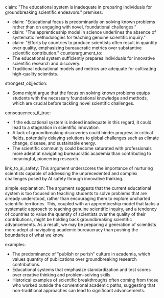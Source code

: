 claim: "The educational system is inadequate in preparing individuals for groundbreaking scientific endeavors."
premises:
  - claim: "Educational focus is predominantly on solving known problems rather than on engaging with novel, foundational challenges."
  - claim: "The apprenticeship model in science underlines the absence of systematic methodologies for teaching genuine scientific inquiry."
  - claim: "Efforts by countries to produce scientists often result in quantity over quality, emphasizing bureaucratic metrics over substantive scientific contribution."
counterargument_to:
  - The educational system sufficiently prepares individuals for innovative scientific research and discovery.
  - Traditional educational models and metrics are adequate for cultivating high-quality scientists.

strongest_objjection:
  - Some might argue that the focus on solving known problems equips students with the necessary foundational knowledge and methods, which are crucial before tackling novel scientific challenges. 

consequences_if_true:
  - If the educational system is indeed inadequate in this regard, it could lead to a stagnation in scientific innovation.
  - A lack of groundbreaking discoveries could hinder progress in critical fields, potentially delaying solutions to global challenges such as climate change, disease, and sustainable energy.
  - The scientific community could become saturated with professionals more adept at navigating bureaucratic academia than contributing to meaningful, pioneering research.

link_to_ai_safety: This argument underscores the importance of nurturing scientists capable of addressing the unprecedented and complex challenges posed by AI safety through innovative thinking.

simple_explanation: The argument suggests that the current educational system is too focused on teaching students to solve problems that are already understood, rather than encouraging them to explore uncharted scientific territories. This, coupled with an apprenticeship model that lacks a systematic approach to teaching genuine scientific inquiry, and a tendency of countries to value the quantity of scientists over the quality of their contributions, might be holding back groundbreaking scientific advancements. As a result, we may be preparing a generation of scientists more adept at navigating academic bureaucracy than pushing the boundaries of what we know.

examples:
  - The predominance of "publish or perish" culture in academia, which values quantity of publications over groundbreaking research contributions.
  - Educational systems that emphasize standardization and test scores over creative thinking and problem-solving skills.
  - Historical examples of scientific breakthroughs often coming from those who worked outside the conventional academic paths, suggesting that non-traditional approaches can lead to significant advancements.